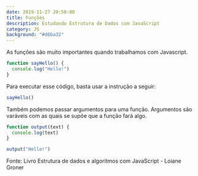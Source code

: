 ```yaml
---
date: 2019-11-27 20:50:00
title: Funções
description: Estudando Estrutura de Dados com JavaScript
category: JS
background: "#d6ba32"
---
```


As funções são muito importantes quando trabalhamos com Javascript.

```js
function sayHello() {
  console.log("Hello!")
}
```

Para executar esse código, basta usar a instrução a seguir:

```js
sayHello()
```

Também podemos passar argumentos para uma função. Argumentos são varáveis com as quais se supõe que a função fará algo.

```js
function output(text) {
  console.log(text)
}

output("Hello!")
```

Fonte: Livro Estrutura de dados e algoritmos com JavaScript - Loiane Groner